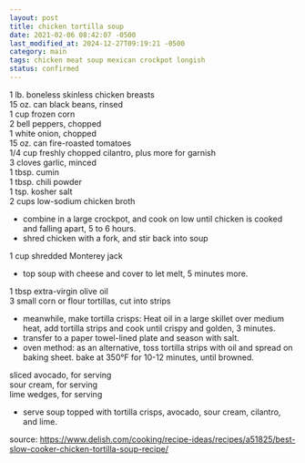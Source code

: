 ```yaml
---
layout: post
title: chicken tortilla soup
date: 2021-02-06 08:42:07 -0500
last_modified_at: 2024-12-27T09:19:21 -0500
category: main
tags: chicken meat soup mexican crockpot longish
status: confirmed
---
```


1 lb. boneless skinless chicken breasts  
15 oz. can black beans, rinsed  
1 cup frozen corn  
2 bell peppers, chopped  
1 white onion, chopped  
15 oz. can fire-roasted tomatoes  
1/4 cup freshly chopped cilantro, plus more for garnish  
3 cloves garlic, minced  
1 tbsp. cumin  
1 tbsp. chili powder  
1 tsp. kosher salt  
2 cups low-sodium chicken broth  
* combine in a large crockpot, and cook on low until chicken is cooked and falling apart, 5 to 6 hours.
* shred chicken with a fork, and stir back into soup

1 cup shredded Monterey jack  
* top soup with cheese and cover to let melt, 5 minutes more.

1 tbsp extra-virgin olive oil  
3 small corn or flour tortillas, cut into strips  
* meanwhile, make tortilla crisps: Heat oil in a large skillet over medium heat, add tortilla strips and cook until crispy and golden, 3 minutes.
* transfer to a paper towel-lined plate and season with salt.
* oven method: as an alternative, toss tortilla strips with oil and spread on baking sheet. bake at 350°F for 10-12 minutes, until browned.

sliced avocado, for serving  
sour cream, for serving  
lime wedges, for serving  
* serve soup topped with tortilla crisps, avocado, sour cream, cilantro, and lime. 

source: <https://www.delish.com/cooking/recipe-ideas/recipes/a51825/best-slow-cooker-chicken-tortilla-soup-recipe/>
